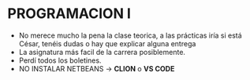 # PROGRAMACION I
- No merece mucho la pena la clase teorica, a las prácticas iría si está César, tenéis dudas o hay que explicar alguna entrega
- La asignatura más facil de la carrera posiblemente.
- Perdí todos los boletines.
- NO INSTALAR NETBEANS -> **CLION** o **VS CODE**
